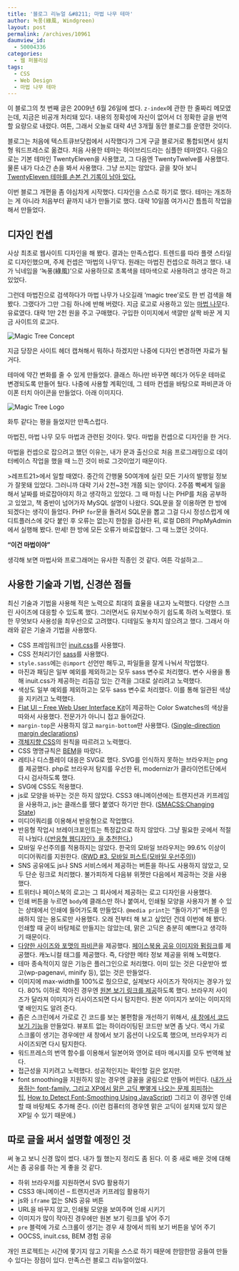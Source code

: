 ```yaml
---
title: '블로그 리뉴얼 &#8211; 마법 나무 테마'
author: 녹풍(綠風, Windgreen)
layout: post
permalink: /archives/10961
daumview_id:
  - 50004336
categories:
  - 웹 퍼블리싱
tags:
  - CSS
  - Web Design
  - 마법 나무 테마
---
```

이 블로그의 첫 번째 글은 2009년 6월 26일에 썼다. `z-index`에 관한 한 줄짜리 메모였는데, 지금은 비공개 처리돼 있다. 내용의 정확성에 자신이 없어서 더 정확한 글을 번역할 요량으로 내렸다. 여튼, 그래서 오늘로 대략 4년 3개월 동안 블로그를 운영한 것이다.

블로그는 처음에 텍스트큐브닷컴에서 시작했다가 그게 구글 블로거로 통합되면서 설치형 워드프레스로 옮겼다. 처음 사용한 테마는 하이브리드라는 심플한 테마였다. 다음으로는 기본 테마인 TwentyEleven을 사용했고, 그 다음엔 TwentyTwelve를 사용했다. 물론 내가 다소간 손을 봐서 사용했다. 그냥 쓰지는 않았다. 글을 찾아 보니 [TwentyEleven 테마를 손본 건 기록이 남아 있다.][1]

이번 블로그 개편을 좀 야심차게 시작했다. 디자인을 스스로 하기로 했다. 테마는 개조하는 게 아니라 처음부터 끝까지 내가 만들기로 했다. 대략 10일쯤 여가시간 틈틈히 작업을 해서 만들었다.

## 디자인 컨셉

사상 최초로 웹사이트 디자인을 해 봤다. 결과는 만족스럽다. 트렌드를 따라 플랫 스타일로 디자인했으며, 주제 컨셉은 &#8216;마법의 나무&#8217;다. 원래는 마법진 컨셉으로 하려고 했다. 내가 닉네임을 &#8216;녹풍(綠風)&#8217;으로 사용하므로 초록색을 테마색으로 사용하려고 생각은 하고 있었다.

그런데 마법진으로 검색하다가 마법 나무가 나오길래 &#8216;magic tree&#8217;로도 한 번 검색을 해 봤다. 그랬다가 그만 그림 하나에 반해 버렸다. 지금 로고로 사용하고 있는 [마법 나무][2]다. 유료였다. 대략 1만 2천 원을 주고 구매했다. 구입한 이미지에서 색깔만 살짝 바꾼 게 지금 사이트의 로고다.

![Magic Tree Concept][3]

지금 당장은 사이트 헤더 캡쳐해서 뭐하나 하겠지만 나중에 디자인 변경하면 자료가 될 거다.

테마에 약간 변화를 줄 수 있게 만들었다. 클래스 하나만 바꾸면 헤더가 어두운 테마로 변경되도록 만들어 뒀다. 나중에 사용할 계획인데, 그 테마 컨셉을 바탕으로 파비콘과 아이폰 터치 아이콘을 만들었다. 아래 이미지다.

![Magic Tree Logo][4]

화투 같다는 평을 들었지만 만족스럽다.

마법진, 마법 나무 모두 마법과 관련된 것이다. 맞다. 마법을 컨셉으로 디자인을 한 거다.

마법을 컨셉으로 잡으려고 했던 이유는, 내가 문과 출신으로 처음 프로그래밍으로 데이터베이스 작업을 했을 때 느낀 것이 바로 그것이었기 때문이다.

&gt;레프트21>에서 일할 때였다. 중간의 간행물 50여개에 실린 모든 기사의 발행일 정보가 잘못돼 있었다. 그러니까 대략 기사 2천~3천 개쯤 되는 양이다. 2주쯤 빡쎄게 일을 해서 날짜를 바로잡아야지 하고 생각하고 있었다. 그 때 마침 나는 PHP를 처음 공부하고 있었고, 책 중반이 넘어가자 MySQL 설명이 나왔다. SQL문을 잘 이용하면 한 방에 되겠다는 생각이 들었다. PHP `for`문을 돌려서 SQL문을 뽑고 그걸 다시 정성스럽게 에디트플러스에 갖다 붙인 후 오류는 없는지 한참을 검사한 뒤, 로컬 DB의 PhpMyAdmin에서 실행해 봤다. 만세! 한 방에 모든 오류가 바로잡혔다. 그 때 느꼈던 것이다.

**&#8220;이건 마법이야&#8221;**

생각해 보면 마법사와 프로그래머는 유사한 직종인 것 같다. 여튼 각설하고&#8230;

## 사용한 기술과 기법, 신경쓴 점들

최신 기술과 기법을 사용해 적은 노력으로 최대의 효율을 내고자 노력했다. 다양한 스크린 사이즈에 대응할 수 있도록 했다. 그러면서도 유지보수하기 쉽도록 하려 노력했다. 또한 무엇보다 사용성을 최우선으로 고려했다. 디테일도 놓치지 않으려고 했다. 그래서 아래와 같은 기술과 기법을 사용했다.

*   CSS 프레임워크인 [inuit.css][5]를 사용했다.
*   CSS 전처리기인 [sass][6]를 사용했다.
*   `style.sass`에는 `@import` 선언만 해두고, 파일들을 잘게 나눠서 작업했다.
*   마진과 패딩은 일부 예외를 제외하고는 모두 sass 변수로 처리했다. 변수 사용을 통해 inuit.css가 제공하는 리듬감 있는 간격을 그대로 살리려고 노력했다.
*   색상도 일부 예외를 제외하고는 모두 sass 변수로 처리했다. 이를 통해 일관된 색상을 지키려고 노력했다.
*   [Flat UI &#8211; Free Web User Interface Kit][7]이 제공하는 Color Swatches의 색상을 따와서 사용했다. 전문가가 아니니 접고 들어갔다.
*   `margin-top`은 사용하지 않고 `margin-bottom`만 사용했다. ([Single-direction margin declarations][8])
*   [객체지향 CSS][9]의 원칙을 따르려고 노력했다.
*   CSS 명명규칙은 [BEM][10]을 따랐다.
*   레티나 디스플레이 대응은 SVG로 했다. SVG를 인식하지 못하는 브라우저는 png를 제공했다. php로 브라우저 탐지를 우선한 뒤, modernizr가 클라이언트단에서 다시 검사하도록 했다.
*   SVG에 CSS도 적용했다.
*   js로 모양을 바꾸는 것은 하지 않았다. CSS3 애니메이션에는 트랜지션과 키프레임을 사용하고, js는 클래스를 뗐다 붙였다 하기만 한다. ([SMACSS:Changing State][11])
*   미디어쿼리를 이용해서 반응형으로 작업했다.
*   반응형 작업시 브레이크포인트는 특정값으로 하지 않았다. 그냥 필요한 곳에서 적절히 나눴다.([《반응형 웹디자인》을 추천한다.][12])
*   모바일 우선주의를 적용하지는 않았다. 한국의 모바일 브라우저는 99.6% 이상이 미디어쿼리를 지원한다. ([RWD #3. 모바일 퍼스트(모바일 우선주의)][13])
*   SNS 공유에도 js나 SNS 서비스에서 제공하는 버튼을 하나도 사용하지 않았고, 모두 단순 링크로 처리했다. 불가피하게 다음뷰 위젯만 다음에서 제공하는 것을 사용했다.
*   트위터나 페이스북의 로고는 그 회사에서 제공하는 로고 디자인을 사용했다.
*   인쇄 버튼을 누르면 `body`에 클래스만 하나 붙여서, 인쇄될 모양을 사용자가 볼 수 있는 상태에서 인쇄에 들어가도록 만들었다. `@media print`는 &#8220;돌아가기&#8221; 버튼을 인쇄하지 않는 용도로만 사용했다. 오래 전부터 해 보고 싶었던 건데 이번에 해 봤다. 인쇄할 때 굳이 바탕체로 만들지는 않았는데, 맑은 고딕은 충분히 예쁘다고 생각하기 때문이다.
*   [다양한 사이즈와 포맷의 파비콘][14]을 제공했다. [페이스북용 공유 이미지와 펌링크][15]를 제공했다. 캐노니컬 태그를 제공했다. 즉, 다양한 메타 정보 제공을 위해 노력했다.
*   테마 종속적이지 않은 기능은 플러그인으로 처리했다. 이미 있는 것은 다운받아 썼고(wp-pagenavi, minify 등), 없는 것은 만들었다.
*   이미지에 max-width를 100%로 줬으므로, 실제보다 사이즈가 작아지는 경우가 있다. 80% 이하로 작아진 경우엔 [원본 보기 링크를 제공][16]하도록 했다. 브라우저 사이즈가 달라져 이미지가 리사이즈되면 다시 탐지한다. 원본 이미지가 보이는 이미지의 몇 배인지도 알려 준다.
*   좁은 스크린에서 가로로 긴 코드를 보는 불편함을 개선하기 위해서, [새 창에서 코드 보기 기능][17]을 만들었다. 뷰포트 없는 하이라이팅된 코드만 보면 좀 낫다. 역시 가로 스크롤이 생기는 경우에만 새 창에서 보기 옵션이 나오도록 했으며, 브라우저가 리사이즈되면 다시 탐지한다.
*   워드프레스의 번역 함수를 이용해서 일본어와 영어로 테마 메시지를 모두 번역해 놨다.
*   접근성을 지키려고 노력했다. 성공적인지는 확인할 길은 없지만.
*   font smoothing을 지원하지 않는 경우엔 글꼴을 굴림으로 만들어 버린다. ([내가 사용하는 font-family. 그리고 XP에서 맑은 고딕 뿌옇게 나오는 문제 회피하는 팁][18], [How to Detect Font-Smoothing Using JavaScript][19]) 그리고 이 경우엔 인쇄할 때 바탕체도 추가해 준다. (이런 컴퓨터의 경우엔 맑은 고딕이 설치돼 있지 않은 XP일 수 있기 때문에.)

## 따로 글을 써서 설명할 예정인 것

써 놓고 보니 신경 많이 썼다. 내가 뭘 했는지 정리도 좀 된다. 이 중 새로 배운 것에 대해서는 좀 공유를 하는 게 좋을 것 같다.

*   하위 브라우저를 지원하면서 SVG 활용하기
*   CSS3 애니메이션 &#8211; 트랜지션과 키프레임 활용하기
*   js와 `iframe` 없는 SNS 공유 버튼
*   URL을 바꾸지 않고, 인쇄될 모양을 보여주며 인쇄 시키기
*   이미지가 많이 작아진 경우에만 원본 보기 링크를 넣어 주기
*   `pre` 블럭에 가로 스크롤이 생기는 경우 새 창에서 띄워 보기 버튼을 넣어 주기
*   OOCSS, inuit.css, BEM 경험 공유

개인 프로젝트는 시간에 쫓기지 않고 기획을 스스로 하기 때문에 한땀한땀 공들여 만들 수 있다는 장점이 있다. 만족스런 블로그 리뉴얼이었다.

 [1]: http://mytory.net/archives/2159
 [2]: http://www.istockphoto.com/stock-illustration-3561299-magic-tree-amp-birdie.php
 [3]: http://dl.dropboxusercontent.com/u/15546257/blog/mytory/magic-tree-01.png
 [4]: http://dl.dropboxusercontent.com/u/15546257/blog/mytory/magic-tree-logo.png
 [5]: http://inuitcss.com/
 [6]: http://sass-lang.com/
 [7]: http://designmodo.com/demo/flat-ui/
 [8]: http://csswizardry.com/2012/06/single-direction-margin-declarations/
 [9]: http://mytory.net/archives/8949
 [10]: http://csswizardry.com/2013/01/mindbemding-getting-your-head-round-bem-syntax/
 [11]: http://smacss.com/book/state
 [12]: http://mytory.net/archives/4892
 [13]: http://tobyyun.tumblr.com/post/58232536556/rwd-3
 [14]: http://www.crystaldesigns.tk/blog/favicon/
 [15]: http://mytory.net/archives/2186
 [16]: https://github.com/mytory/mytory-original-img-link
 [17]: https://github.com/mytory/mytory-code-view
 [18]: http://mytory.net/archives/9743 "내가 사용하는 font-family. 그리고 XP에서 맑은 고딕 뿌옇게 나오는 문제 회피하는 팁"
 [19]: http://www.useragentman.com/blog/2009/11/29/how-to-detect-font-smoothing-using-javascript/